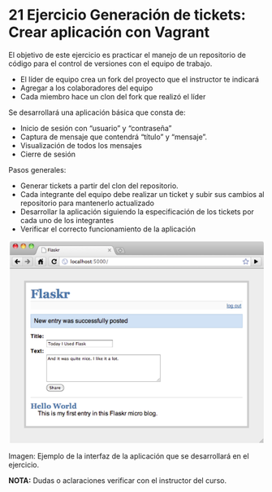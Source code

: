 # 21 Ejercicio Generación de tickets: Crear aplicación con Vagrant

El objetivo de este ejercicio es practicar el manejo de un repositorio de código para el control de versiones con el equipo de trabajo.

* El líder de equipo crea un fork del proyecto que el instructor te indicará
* Agregar a los colaboradores del equipo
* Cada miembro hace un clon del fork que realizó el líder

Se desarrollará una aplicación básica que consta de:
* Inicio de sesión con “usuario” y “contraseña”
* Captura de mensaje que contendrá “título” y “mensaje”.
* Visualización de todos los mensajes
* Cierre de sesión

Pasos generales:
* Generar tickets a partir del clon del repositorio.
* Cada integrante del equipo debe realizar un ticket y subir sus cambios al repositorio para mantenerlo actualizado
* Desarrollar la aplicación siguiendo la especificación de los tickets por cada uno de los integrantes
* Verificar el correcto funcionamiento de la aplicación


![Interfaz de aplicación](images/aplicacion.png)

Imagen: Ejemplo de la interfaz de la aplicación que se desarrollará en el ejercicio.

__NOTA:__ Dudas o aclaraciones verificar con el instructor del curso.

